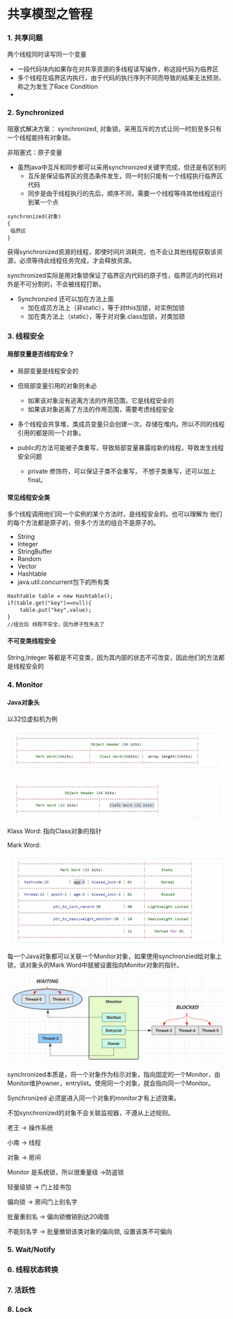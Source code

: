 # 共享模型之管程

### 1. 共享问题

两个线程同时读写同一个变量

* 一段代码块内如果存在对共享资源的多线程读写操作，称这段代码为临界区
* 多个线程在临界区内执行，由于代码的执行序列不同而导致的结果无法预测，称之为发生了Race Condition
*

### 2. Synchronized

阻塞式解决方案： synchronized, 对象锁，采用互斥的方式让同一时刻至多只有一个线程能持有对象锁。

非阻塞式：原子变量

* 虽然java中互斥和同步都可以采用synchronized关键字完成，但还是有区别的
  * 互斥是保证临界区的竞态条件发生，同一时刻只能有一个线程执行临界区代码
  * 同步是由于线程执行的先后，顺序不同，需要一个线程等待其他线程运行到某一个点

```
synchronized(对象)
{
 临界区
}
```

获得synchronized资源的线程，即使时间片消耗完，也不会让其他线程获取该资源，必须等待此线程任务完成，才会释放资源。

synchronized实际是用对象锁保证了临界区内代码的原子性，临界区内的代码对外是不可分割的，不会被线程打断。

* Synchronzied 还可以加在方法上面
  * 加在成员方法上（非static），等于对this加锁，对实例加锁
  * 加在类方法上（static），等于对对象.class加锁，对类加锁

### 3. 线程安全

#### 局部变量是否线程安全？

* 局部变量是线程安全的
* 但局部变量引用的对象则未必
  * 如果该对象没有逃离方法的作用范围，它是线程安全的
  * 如果该对象逃离了方法的作用范围，需要考虑线程安全
* 多个线程会共享堆，类成员变量只会创建一次，存储在堆内。所以不同的线程引用的都是同一个对象。
*   public的方法可能被子类重写，导致局部变量暴露给新的线程，导致发生线程安全问题

    * private 修饰符，可以保证子类不会重写， 不想子类重写，还可以加上final。



#### 常见线程安全类

多个线程调用他们同一个实例的某个方法时，是线程安全的。也可以理解为 他们的每个方法都是原子的，但多个方法的组合不是原子的。

* String
* Integer
* StringBuffer
* Random
* Vector
* Hashtable
* java.util.concurrent包下的所有类

```
Hashtable table = new Hashtable();
if(table.get("key")==null){
    table.put("key",value);
}
//组合后 线程不安全，因为原子性失去了
```

#### 不可变类线程安全

String,Integer 等都是不可变类，因为其内部的状态不可改变，因此他们的方法都是线程安全的

### 4. Monitor

#### Java对象头

以32位虚拟机为例

![数组对象](<../../../.gitbook/assets/Screen Shot 2022-02-03 at 9.55.28 AM.png>)

![对象头](<../../../.gitbook/assets/Screen Shot 2022-02-03 at 9.54.45 AM.png>)

Klass Word: 指向Class对象的指针

Mark Word:

![标志头](<../../../.gitbook/assets/Screen Shot 2022-02-03 at 9.55.34 AM.png>)

每一个Java对象都可以关联一个Monitor对象，如果使用synchronzied给对象上锁，该对象头的Mark Word中就被设置指向Monitor对象的指针。

![](<../../../.gitbook/assets/Screen Shot 2022-02-03 at 10.02.02 AM.png>)

synchronized本质是，将一个对象作为标示对象，指向固定的一个Monitor，由Monitor维护owner，entrylist。使用同一个对象，就会指向同一个Monitor。

Synchronized 必须是进入同一个对象的monitor才有上述效果。

不加synchronized的对象不会关联监视器，不遵从上述规则。

老王 -> 操作系统

小南 -> 线程

对象 -> 房间

Monitor 是系统锁，所以很重量级 ->防盗锁

轻量级锁 -> 门上挂书包

偏向锁 -> 房间门上刻名字

批量重刻名 -> 偏向锁撤销到达20阈值

不能刻名字 -> 批量撤销该类对象的偏向锁, 设置该类不可偏向&#x20;



### 5. Wait/Notify

### 6. 线程状态转换

### 7. 活跃性

### 8. Lock
